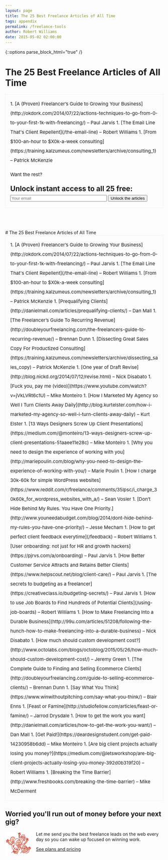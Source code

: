 ```yaml
---
layout: page
title: The 25 Best Freelance Articles of All Time
tags: appendix
permalink: /freelance-tools
author: Robert Williams
date: 2015-05-02 02:00:00
---
```

<style>
.best {
		border: 1px solid #f1f1f1; font-size: 15px; padding: 1em; line-height: 2em;
	}
.best ol li {
	 color: #827c76;
 } 
.best ol li a {
	color: #000;
	font-weight: 500;
	text-decoration: none;
}
.best ol li a:hover {
	color: #e66125;
}
</style>

{::options parse_block_html="true" /}

<div class="funnel-tools-funnel" data-funnel="main" data-step="default">

# The 25 Best Freelance Articles of All Time

<div class="best">
1. [A (Proven) Freelancer’s Guide to Growing Your Business](http://okdork.com/2014/07/22/actions-techniques-to-go-from-0-to-your-first-1k-with-freelancing/) – Paul Jarvis
1. [The Email Line That's Client Repellent](/the-email-line) – Robert Williams
1. [From $100-an-hour to $X0k-a-week consulting](https://training.kalzumeus.com/newsletters/archive/consulting_1) – Patrick McKenzie

Want the rest?

<h2 style="margin: 0;">Unlock instant access to all 25 free:</h2>

<form action="https://www.getdrip.com/forms/6960242/submissions" method="post" target="_blank" data-drip-embedded-form="6960242" style="width: 100%;">
<input type="email" name="fields[email]" value="" placeholder="Your email" style="display: inline-block; width: 300px; margin: 0;"/>
<input type="submit" name="submit" value="Unlock the articles" style="display: inline-block; margin: 0;"/>
</form>
</div>



<div style="display: table; height: 5em;"></div>

</div>




<div class="funnel-tools-funnel" data-funnel="main" data-step="second">
# The 25 Best Freelance Articles of All Time

<div class="best">
1. [A (Proven) Freelancer’s Guide to Growing Your Business](http://okdork.com/2014/07/22/actions-techniques-to-go-from-0-to-your-first-1k-with-freelancing/) – Paul Jarvis
1. [The Email Line That's Client Repellent](/the-email-line) – Robert Williams
1. [From $100-an-hour to $X0k-a-week consulting](https://training.kalzumeus.com/newsletters/archive/consulting_1) – Patrick McKenzie
1. [Prequalifying Clients](http://danielmall.com/articles/prequalifying-clients/) – Dan Mall
1. [The Freelancer’s Guide To Recurring Revenue](http://doubleyourfreelancing.com/the-freelancers-guide-to-recurring-revenue/) – Brennan Dunn
1. [Dissecting Great Sales Copy For Productized Consulting](https://training.kalzumeus.com/newsletters/archive/dissecting_sales_copy) – Patrick McKenzie
1. [One year of Draft Revise](http://blog.nickd.org/2014/07/12/revise.html) – Nick Disabato
1. [Fuck you, pay me (video)](https://www.youtube.com/watch?v=jVkLVRt6c1U) – Mike Monteiro
1. [How I Marketed My Agency so Well I Turn Clients Away Daily](http://blog.kurtelster.com/how-i-marketed-my-agency-so-well-i-turn-clients-away-daily) – Kurt Elster
1. [13 Ways Designers Screw Up Client Presentations](https://medium.com/@monteiro/13-ways-designers-screw-up-client-presentations-51aaee11e28c) – Mike Monteiro
1. [Why you need to design the experience of working with you](http://mariepoulin.com/blog/why-you-need-to-design-the-experience-of-working-with-you/) – Marie Poulin
1. [How I charge 30k-60k for simple WordPress websites](https://www.reddit.com/r/freelance/comments/35lpsc/i_charge_30k60k_for_wordpress_websites_with_a/) – Sean Vosler
1. [Don’t Hide Behind My Rules. You Have One Priority.](http://www.youneedabudget.com/blog/2014/dont-hide-behind-my-rules-you-have-one-priority/) – Jesse Mecham
1. [How to get perfect client feedback everytime](/feedback) – Robert Williams
1. [User onboarding: not just for HR and growth hackers](https://pjrvs.com/a/onboarding) – Paul Jarvis
1. [How Better Customer Service Attracts and Retains Better Clients](https://www.helpscout.net/blog/client-care/) – Paul Jarvis
1. [The secrets to budgeting as a freelancer](https://creativeclass.io/budgeting-secrets/) – Paul Jarvis
1. [How to use Job Boards to Find Hundreds of Potential Clients](/using-job-boards) – Robert Williams
1. [How to Make Freelancing Into a Durable Business](http://99u.com/articles/51208/following-the-hunch-how-to-make-freelancing-into-a-durable-business) – Nick Disabato
1. [How much should custom development cost?](http://www.octolabs.com/blogs/octoblog/2015/05/26/how-much-should-custom-development-cost/) – Jeremy Green
1. [The Complete Guide to Finding and Selling Ecommerce Clients](http://doubleyourfreelancing.com/guide-to-selling-ecommerce-clients/) – Brennan Dunn
1. [Say What You Think](https://www.winwithoutpitching.com/say-what-you-think/) – Blair Enns
1. [Feast or Famine](http://studiofellow.com/articles/feast-or-famine/) – Jarrod Drysdale
1. [How to get the work you want](http://danielmall.com/articles/how-to-get-the-work-you-want/) – Dan Mall
1. [Get Paid!](https://deardesignstudent.com/get-paid-14230958b6dd) – Mike Monteiro
1. [Are big client projects actually losing you money?](https://medium.com/@letsworkshop/are-big-client-projects-actually-losing-you-money-392d0b319f20) – Robert Williams
1. [Breaking the Time Barrier](http://www.freshbooks.com/breaking-the-time-barrier) – Mike McDerment
</div>



## Worried you'll run out of money before your next gig?

<img src="/images/people.png" align="left" style="max-width: 6em; margin-right: 1em;">
Let me send you the best freelance leads on the web every day so you can wake up focused on winning work.

[See plans and pricing](/)

<div style="display: table; height: 5em;"></div>

</div>